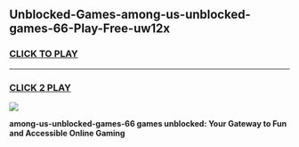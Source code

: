 
## Unblocked-Games-among-us-unblocked-games-66-Play-Free-uw12x
<h3>
<a href="https://premium76.site?title=among-us-unblocked-games-66&ref=18A">CLICK TO PLAY</a></h3>
<hr>

<h3>
<a href="https://premium76.site?title=among-us-unblocked-games-66&ref=18A">CLICK 2 PLAY</a>
  
</h3>

<a href="https://premium76.site?title=among-us-unblocked-games-66&ref=18A"><img src="https://clearcache.store/games.png"></a>


**among-us-unblocked-games-66 games unblocked: Your Gateway to Fun and Accessible Online Gaming**
